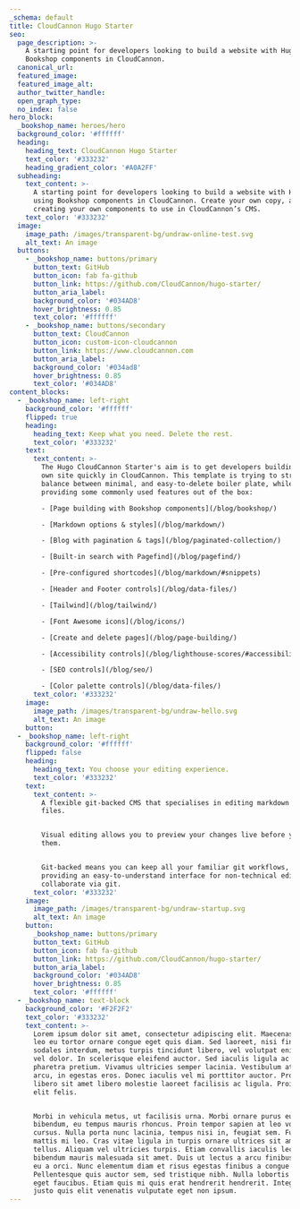 ```yaml
---
_schema: default
title: CloudCannon Hugo Starter
seo:
  page_description: >-
    A starting point for developers looking to build a website with Hugo, using
    Bookshop components in CloudCannon.
  canonical_url:
  featured_image:
  featured_image_alt:
  author_twitter_handle:
  open_graph_type:
  no_index: false
hero_block:
  _bookshop_name: heroes/hero
  background_color: '#ffffff'
  heading:
    heading_text: CloudCannon Hugo Starter
    text_color: '#333232'
    heading_gradient_color: '#A0A2FF'
  subheading:
    text_content: >-
      A starting point for developers looking to build a website with Hugo,
      using Bookshop components in CloudCannon. Create your own copy, and start
      creating your own components to use in CloudCannon’s CMS.
    text_color: '#333232'
  image:
    image_path: /images/transparent-bg/undraw-online-test.svg
    alt_text: An image
  buttons:
    - _bookshop_name: buttons/primary
      button_text: GitHub
      button_icon: fab fa-github
      button_link: https://github.com/CloudCannon/hugo-starter/
      button_aria_label:
      background_color: '#034AD8'
      hover_brightness: 0.85
      text_color: '#ffffff'
    - _bookshop_name: buttons/secondary
      button_text: CloudCannon
      button_icon: custom-icon-cloudcannon
      button_link: https://www.cloudcannon.com
      button_aria_label:
      background_color: '#034ad8'
      hover_brightness: 0.85
      text_color: '#034AD8'
content_blocks:
  - _bookshop_name: left-right
    background_color: '#ffffff'
    flipped: true
    heading:
      heading_text: Keep what you need. Delete the rest.
      text_color: '#333232'
    text:
      text_content: >-
        The Hugo CloudCannon Starter's aim is to get developers building their
        own site quickly in CloudCannon. This template is trying to strike a
        balance between minimal, and easy-to-delete boiler plate, while
        providing some commonly used features out of the box:

        - [Page building with Bookshop components](/blog/bookshop/)

        - [Markdown options & styles](/blog/markdown/)

        - [Blog with pagination & tags](/blog/paginated-collection/)

        - [Built-in search with Pagefind](/blog/pagefind/)

        - [Pre-configured shortcodes](/blog/markdown/#snippets)

        - [Header and Footer controls](/blog/data-files/)

        - [Tailwind](/blog/tailwind/)

        - [Font Awesome icons](/blog/icons/)

        - [Create and delete pages](/blog/page-building/)

        - [Accessibility controls](/blog/lighthouse-scores/#accessibility)

        - [SEO controls](/blog/seo/)

        - [Color palette controls](/blog/data-files/)
      text_color: '#333232'
    image:
      image_path: /images/transparent-bg/undraw-hello.svg
      alt_text: An image
    button:
  - _bookshop_name: left-right
    background_color: '#ffffff'
    flipped: false
    heading:
      heading_text: You choose your editing experience.
      text_color: '#333232'
    text:
      text_content: >-
        A flexible git-backed CMS that specialises in editing markdown and data
        files. 


        Visual editing allows you to preview your changes live before you save
        them. 


        Git-backed means you can keep all your familiar git workflows, while
        providing an easy-to-understand interface for non-technical editors to
        collaborate via git. 
      text_color: '#333232'
    image:
      image_path: /images/transparent-bg/undraw-startup.svg
      alt_text: An image
    button:
      _bookshop_name: buttons/primary
      button_text: GitHub
      button_icon: fab fa-github
      button_link: https://github.com/CloudCannon/hugo-starter/
      button_aria_label:
      background_color: '#034AD8'
      hover_brightness: 0.85
      text_color: '#ffffff'
  - _bookshop_name: text-block
    background_color: '#F2F2F2'
    text_color: '#333232'
    text_content: >-
      Lorem ipsum dolor sit amet, consectetur adipiscing elit. Maecenas vitae
      leo eu tortor ornare congue eget quis diam. Sed laoreet, nisi finibus
      sodales interdum, metus turpis tincidunt libero, vel volutpat enim nisi
      vel dolor. In scelerisque eleifend auctor. Sed iaculis ligula ac nisi
      pharetra pretium. Vivamus ultricies semper lacinia. Vestibulum at mollis
      arcu, in egestas eros. Donec iaculis vel mi porttitor auctor. Proin vel
      libero sit amet libero molestie laoreet facilisis ac ligula. Proin vitae
      elit felis.


      Morbi in vehicula metus, ut facilisis urna. Morbi ornare purus eu tortor
      bibendum, eu tempus mauris rhoncus. Proin tempor sapien at leo volutpat
      cursus. Nulla porta nunc lacinia, tempus nisi in, feugiat sem. Fusce
      mattis mi leo. Cras vitae ligula in turpis ornare ultrices sit amet a
      tellus. Aliquam vel ultricies turpis. Etiam convallis iaculis lectus, eget
      bibendum mauris malesuada sit amet. Duis ut lectus a arcu finibus molestie
      eu a orci. Nunc elementum diam et risus egestas finibus a congue augue.
      Pellentesque quis auctor sem, sed tristique nibh. Nulla lobortis sed diam
      eget faucibus. Etiam quis mi quis erat hendrerit hendrerit. Integer vitae
      justo quis elit venenatis vulputate eget non ipsum.
---
```

